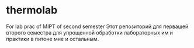 # thermolab
For lab prac of MIPT of second semester
Этот репозиторий для первашей второго семестра для упрощенной обработки лабораторных им и практики в питоне мне и остальным.

